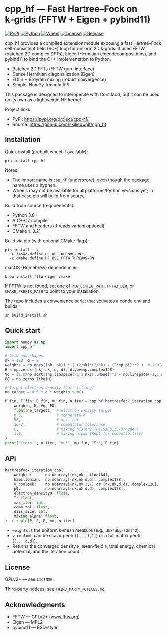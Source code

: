 # cpp_hf — Fast Hartree–Fock on k‑grids (FFTW + Eigen + pybind11)

[![PyPI](https://img.shields.io/pypi/v/cpp-hf.svg)](https://pypi.org/project/cpp-hf/)
[![Python](https://img.shields.io/pypi/pyversions/cpp-hf.svg)](https://pypi.org/project/cpp-hf/)
[![Wheel](https://img.shields.io/pypi/wheel/cpp-hf.svg)](https://pypi.org/project/cpp-hf/#files)
[![License](https://img.shields.io/pypi/l/cpp-hf.svg)](LICENSE)
[![Release](https://github.com/skilledwolf/cpp_hf/actions/workflows/ci-and-release.yml/badge.svg)](https://github.com/skilledwolf/cpp_hf/actions/workflows/ci-and-release.yml)

cpp_hf provides a compiled extension module exposing a fast Hartree–Fock
self‑consistent field (SCF) loop for uniform 2D k‑grids. It uses
FFTW (batched 2D complex DFTs), Eigen (Hermitian eigendecompositions), and
pybind11 to bind the C++ implementation to Python.

- Batched 2D FFTs (FFTW guru interface)
- Dense Hermitian diagonalization (Eigen)
- EDIIS + Broyden mixing (robust convergence)
- Simple, NumPy‑friendly API

This package is designed to interoperate with ContiMod, but it can be used on
its own as a lightweight HF kernel.

Project links:
- PyPI: https://pypi.org/project/cpp-hf/
- Source: https://github.com/skilledwolf/cpp_hf

## Installation

Quick install (prebuilt wheel if available):
```
pip install cpp-hf
```

Notes:
- The import name is `cpp_hf` (underscore), even though the package name uses a hyphen.
- Wheels may not be available for all platforms/Python versions yet; in that case pip will build from source.

Build from source (requirements):
- Python 3.8+
- A C++17 compiler
- FFTW and headers (threads variant optional)
- CMake ≥ 3.21

Build via pip (with optional CMake flags):
```
pip install . \
  -C cmake.define.HF_USE_OPENMP=ON \
  -C cmake.define.HF_USE_FFTW_THREADS=ON
```

macOS (Homebrew) dependencies:
```
brew install fftw eigen cmake
```

If FFTW is not found, set one of `PKG_CONFIG_PATH`, `FFTW3_DIR`, or `CMAKE_PREFIX_PATH` to point to your installation.

The repo includes a convenience script that activates a conda env and builds:
```
sh build_install.sh
```

## Quick start

```python
import numpy as np
import cpp_hf

# Grid and shapes
nk = 128; d = 2
weights = np.ones((nk, nk)) * ( (2/nk)*(2/nk) / (2*np.pi)**2 )  # scalar mesh measure
H = np.zeros((nk, nk, d, d), dtype=np.complex128)
Vq = (1.0/np.sqrt((np.linspace(-1,1,nk)[:,None]**2 + np.linspace(-1,1,nk)[None,:]**2) + 0.1)).astype(np.complex128)[...,None,None]
P0 = np.zeros_like(H)

# Target electron density (half‑filling)
ne_target = 0.5 * d * weights.sum()

P_fin, F_fin, E_fin, mu_fin, n_iter = cpp_hf.hartreefock_iteration_cpp(
    weights, H, Vq, P0,
    float(ne_target),  # electron density target
    0.5,               # temperature
    50,                # max_iter
    1e-3,              # commutator tolerance
    6,                 # mixing history (DIIS/EDIIS/Broyden)
    1.0,               # mixing alpha (kept for compatibility)
)
print("iters:", n_iter, "mu:", mu_fin, "E:", E_fin)
```

## API

```python
hartreefock_iteration_cpp(
    weights:      np.ndarray[(nk,nk), float64],
    hamiltonian:  np.ndarray[(nk,nk,d,d), complex128],
    v_coulomb:    np.ndarray[(nk,nk,1,1) or (nk,nk,d,d), complex128],
    p0:           np.ndarray[(nk,nk,d,d), complex128],
    electron_density0: float,
    T: float,
    max_iter: int,
    comm_tol: float,
    diis_size: int,
    mixing_alpha: float,
) -> tuple[P, F, E, mu, n_iter]
```

- `weights` is the uniform k‑mesh measure (e.g., `dkx*dky/(2π)^2`).
- `v_coulomb` can be scalar per‑k (`[...,1,1]`) or a full matrix per‑k (`[...,d,d]`).
- Returns the converged density `P`, mean‑field `F`, total energy, chemical
  potential, and the iteration count.

## License

GPLv2+ — see `LICENSE`.

Third‑party notices: see `THIRD_PARTY_NOTICES.md`.

## Acknowledgments

- FFTW — GPLv2+ (www.fftw.org)
- Eigen — MPL2
- pybind11 — BSD‑style
